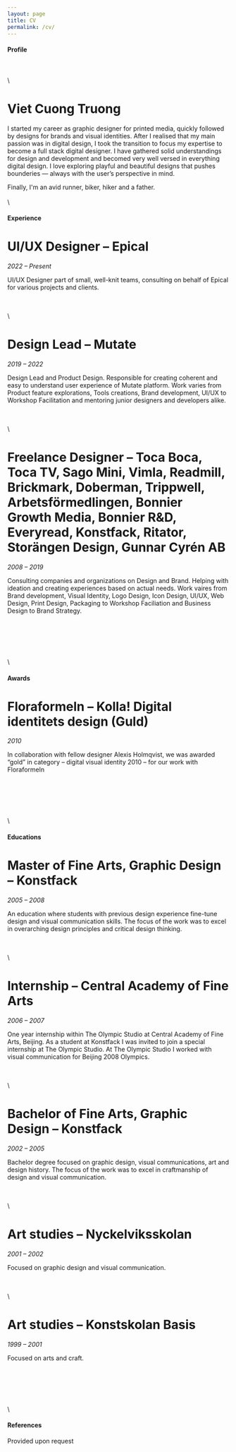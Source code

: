 ```yaml
---
layout: page
title: CV
permalink: /cv/
---
```


#### Profile

\
\
\

# **Viet Cuong Truong**

I started my career as graphic designer for printed media, quickly followed by designs for brands and visual identities. After I realised that my main passion was in digital design, I took the transition to focus my expertise to become a full stack digital designer. I have gathered solid understandings for design and development and becomed very well versed in everything digital design. I love exploring playful and beautiful designs that pushes bounderies — always with the user’s perspective in mind.

Finally, I'm an avid runner, biker, hiker and a father.
\
\
\
#### Experience

# **UI/UX Designer – Epical**

*2022 – Present*

UI/UX Designer part of small, well-knit teams, consulting on behalf of Epical for various projects and clients.

\
\
\

# **Design Lead – Mutate**

*2019 – 2022*

Design Lead and Product Design. Responsible for creating coherent and easy to understand user experience of Mutate platform. Work varies from Product feature explorations, Tools creations, Brand development, UI/UX to Workshop Facilitation and mentoring junior designers and developers alike.

\
\
\

# **Freelance Designer – Toca Boca, Toca TV, Sago Mini, Vimla, Readmill, Brickmark, Doberman, Trippwell, Arbetsförmedlingen, Bonnier Growth Media, Bonnier R&D, Everyread, Konstfack, Ritator, Storängen Design, Gunnar Cyrén AB**

*2008 – 2019*

Consulting companies and organizations on Design and Brand. Helping with ideation and creating experiences based on actual needs. Work vaires from Brand development, Visual Identity, Logo Design, Icon Design, UI/UX, Web Design, Print Design, Packaging to Workshop Faciliation and Business Design to Brand Strategy.

\
\
\
\
\
\

#### Awards

# **Floraformeln – Kolla! Digital identitets design (Guld)**

*2010*

In collaboration with fellow designer Alexis Holmqvist, we was awarded “gold” in category – digital visual identity 2010 – for our work with Floraformeln

\
\
\
\
\
\

#### Educations

# **Master of Fine Arts, Graphic Design – Konstfack**

*2005 – 2008*

An education where students with previous design experience fine-tune design and visual communication skills. The focus of the work was to excel in overarching design principles and critical design thinking.

\
\
\

# **Internship – Central Academy of Fine Arts**

*2006 – 2007*

One year internship within The Olympic Studio at Central Academy of Fine Arts, Beijing. As a student at Konstfack I was invited to join a special internship at The Olympic Studio. At The Olympic Studio I worked with visual communication for Beijing 2008 Olympics.

\
\
\

# **Bachelor of Fine Arts, Graphic Design – Konstfack**

*2002 – 2005*

Bachelor degree focused on graphic design, visual communications, art and design history. The focus of the work was to excel in craftmanship of design and visual communication.

\
\
\

# **Art studies – Nyckelviksskolan**

*2001 – 2002*

Focused on graphic design and visual communication.

\
\
\

# **Art studies – Konstskolan Basis**

*1999 – 2001*

Focused on arts and craft.

\
\
\
\
\
\

#### References

Provided upon request